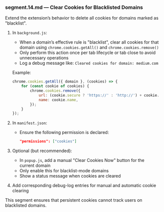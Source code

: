 ### segment.14.md — Clear Cookies for Blacklisted Domains

Extend the extension’s behavior to delete all cookies for domains marked as "blacklist".

1. In `background.js`:

    - When a domain’s effective rule is "blacklist", clear all cookies for that domain using `chrome.cookies.getAll()` and `chrome.cookies.remove()`
    - Only perform this action once per tab lifecycle or tab close to avoid unnecessary operations
    - Log a debug message like: `Cleared cookies for domain: medium.com`

    Example:

    ```js
    chrome.cookies.getAll({ domain }, (cookies) => {
        for (const cookie of cookies) {
            chrome.cookies.remove({
                url: (cookie.secure ? 'https://' : 'http://') + cookie.domain + cookie.path,
                name: cookie.name,
            });
        }
    });
    ```

2. In `manifest.json`:

    - Ensure the following permission is declared:
        ```json
        "permissions": ["cookies"]
        ```

3. Optional (but recommended):

    - In `popup.js`, add a manual "Clear Cookies Now" button for the current domain
    - Only enable this for blacklist-mode domains
    - Show a status message when cookies are cleared

4. Add corresponding debug-log entries for manual and automatic cookie clearing

This segment ensures that persistent cookies cannot track users on blacklisted domains.
